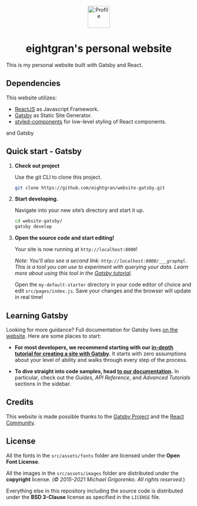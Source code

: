 <p align="center">
  <a href="https://github.com/eightgran/website-gatsby">
    <img alt="Profile" src="https://avatars.githubusercontent.com/u/79719348?s=48&v=4" width="60" />
  </a>
</p>
<h1 align="center">
  eightgran's personal website
</h1>

This is my personal website built with Gatsby and React.

## Dependencies

This website utilizes:
* [ReactJS](https://github.com/facebook/react/) as Javascript Framework.
* [Gatsby](https://github.com/gatsbyjs/gatsby) as Static Site Generator.
* [styled-components](https://github.com/styled-components/styled-components) for low-level styling of React components.

and Gatsby

## Quick start - Gatsby

1.  **Check out project**

    Use the git CLI to clone this project.

    ```bash
    git clone https://github.com/eightgran/website-gatsby.git
    ```

1.  **Start developing.**

    Navigate into your new site’s directory and start it up.

    ```bash
    cd website-gatsby/
    gatsby develop
    ```

1.  **Open the source code and start editing!**

    Your site is now running at `http://localhost:8000`!

    _Note: You'll also see a second link: _`http://localhost:8000/___graphql`_. This is a tool you can use to experiment with querying your data. Learn more about using this tool in the [Gatsby tutorial](https://www.gatsbyjs.com/tutorial/part-five/#introducing-graphiql)._

    Open the `my-default-starter` directory in your code editor of choice and edit `src/pages/index.js`. Save your changes and the browser will update in real time!

## Learning Gatsby

Looking for more guidance? Full documentation for Gatsby lives [on the website](https://www.gatsbyjs.com/). Here are some places to start:

- **For most developers, we recommend starting with our [in-depth tutorial for creating a site with Gatsby](https://www.gatsbyjs.com/tutorial/).** It starts with zero assumptions about your level of ability and walks through every step of the process.

- **To dive straight into code samples, head [to our documentation](https://www.gatsbyjs.com/docs/).** In particular, check out the _Guides_, _API Reference_, and _Advanced Tutorials_ sections in the sidebar.

## Credits

This website is made possible thanks to the [Gatsby Project](https://github.com/gatsbyjs) and the [React Community](https://github.com/reactjs).

## License

All the fonts in the `src/assets/fonts` folder are licensed under the **Open Font License**.

All the images in the `src/assets/images` folder are distributed under the **copyright** license. (*© 2015-2021 Michael Grigorenko. All rights reserved.*) 

Everything else in this repository including the source code is distributed under the
**BSD 3-Clause** license as specified in the `LICENSE` file.

